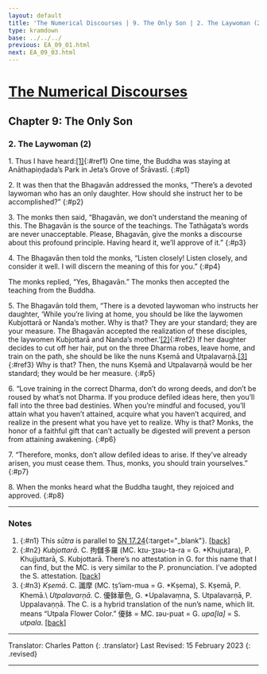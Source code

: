```yaml
---
layout: default
title: 'The Numerical Discourses | 9. The Only Son | 2. The Laywoman (2)'
type: kramdown
base: ../../../
previous: EA_09_01.html
next: EA_09_03.html
---
```


# [The Numerical Discourses](../index.html)
## Chapter 9: The Only Son
### 2. The Laywoman (2)

1\. Thus I have heard:[\[1\]](#n1){:#ref1} One time, the Buddha was staying at Anāthapiṇḍada’s Park in Jeta’s Grove of Śrāvastī.
{:#p1}

2\. It was then that the Bhagavān addressed the monks, “There’s a devoted laywoman who has an only daughter. How should she instruct her to be accomplished?”
{:#p2}

3\. The monks then said, “Bhagavān, we don’t understand the meaning of this. The Bhagavān is the source of the teachings. The Tathāgata’s words are never unacceptable. Please, Bhagavān, give the monks a discourse about this profound principle. Having heard it, we’ll approve of it.”
{:#p3}

4\. The Bhagavān then told the monks, “Listen closely! Listen closely, and consider it well. I will discern the meaning of this for you.”
{:#p4}

The monks replied, “Yes, Bhagavān.” The monks then accepted the teaching from the Buddha.

5\. The Bhagavān told them, “There is a devoted laywoman who instructs her daughter, ‘While you’re living at home, you should be like the laywomen Kubjottarā or Nanda’s mother. Why is that? They are your standard; they are your measure. The Bhagavān accepted the realization of these disciples, the laywomen Kubjottarā and Nanda’s mother.’[\[2\]](#n2){:#ref2} If her daughter decides to cut off her hair, put on the three Dharma robes, leave home, and train on the path, she should be like the nuns Kṣemā and Utpalavarṇā.[\[3\]](#n3){:#ref3} Why is that? Then, the nuns Kṣemā and Utpalavarṇā would be her standard; they would be her measure.
{:#p5}

6\. “Love training in the correct Dharma, don’t do wrong deeds, and don’t be roused by what’s not Dharma. If you produce defiled ideas here, then you’ll fall into the three bad destinies. When you’re mindful and focused, you’ll attain what you haven’t attained, acquire what you haven’t acquired, and realize in the present what you have yet to realize. Why is that? Monks, the honor of a faithful gift that can’t actually be digested will prevent a person from attaining awakening.
{:#p6}

7\. “Therefore, monks, don’t allow defiled ideas to arise. If they’ve already arisen, you must cease them. Thus, monks, you should train yourselves.”
{:#p7}

8\. When the monks heard what the Buddha taught, they rejoiced and approved.
{:#p8}

---

### Notes

1. {:#n1} This <em>sūtra</em> is parallel to [SN 17.24](https://www.suttacentral.net/sn17.24){:target="_blank"}. [\[back\]](#ref1)
2. {:#n2} *Kubjottarā*. C. 拘讎多羅 (MC. kɪu-ʒɪəu-ta-ra = G. \*Khujutara), P. Khujjuttarā, S. Kubjottarā. There’s no attestation in G. for this name that I can find, but the MC. is very similar to the P. pronunciation. I’ve adopted the S. attestation. [\[back\]](#ref2)
3. {:#n3} *Kṣemā*. C. 讖摩 (MC. ṭṣ‘ïəm-mua = G. \*Kṣema), S. Kṣemā, P. Khemā.\\
*Utpalavarṇā*. C. 優鉢華色, G. \*Upalavaṃna, S. Utpalavarṇā, P. Uppalavaṇṇā. The C. is a hybrid translation of the nun’s name, which lit. means “Utpala Flower Color.” 優鉢 = MC. ɪəu-puat = G. *upa[la]* = S. *utpala*. [\[back\]](#ref3)

---

Translator: Charles Patton
{: .translator}
Last Revised: 15 February 2023
{: .revised}

---